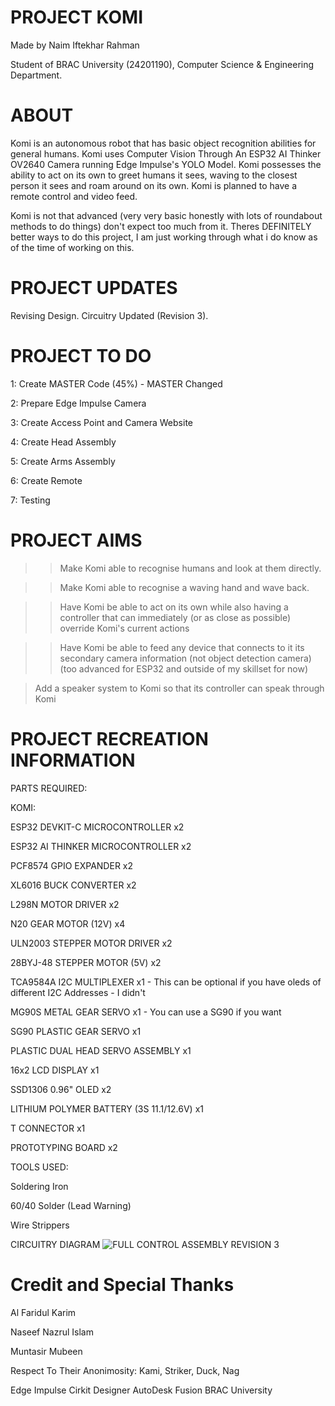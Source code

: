 # PROJECT KOMI
Made by Naim Iftekhar Rahman

Student of BRAC University (24201190), Computer Science & Engineering Department.

# ABOUT
Komi is an autonomous robot that has basic object recognition abilities for general humans. Komi uses Computer Vision Through An ESP32 AI Thinker OV2640 Camera running Edge Impulse's YOLO Model. Komi possesses the ability to act on its own to greet humans it sees, waving to the closest person it sees and  roam around on its own. Komi is planned to have a remote control and video feed.

Komi is not that advanced (very very basic honestly with lots of roundabout methods to do things) don't expect too much from it. Theres DEFINITELY better ways to do this project, I am just working through what i do know as of the time of working on this.



# PROJECT UPDATES
Revising Design. Circuitry Updated (Revision 3).

# PROJECT TO DO
1: Create MASTER Code (45%) - MASTER Changed

2: Prepare Edge Impulse Camera

3: Create Access Point and Camera Website

4: Create Head Assembly

5: Create Arms Assembly

6: Create Remote

7: Testing

# PROJECT AIMS
>> Make Komi able to recognise humans and look at them directly.

>> Make Komi able to recognise a waving hand and wave back.

>> Have Komi be able to act on its own while also having a controller that can immediately (or as close as possible) override Komi's current actions

>> Have Komi be able to feed any device that connects to it its secondary camera information (not object detection camera) (too advanced for ESP32 and outside of my skillset for now)

> Add a speaker system to Komi so that its controller can speak through Komi

# PROJECT RECREATION INFORMATION
PARTS REQUIRED:

KOMI:

ESP32 DEVKIT-C MICROCONTROLLER      x2

ESP32 AI THINKER MICROCONTROLLER    x2

PCF8574 GPIO EXPANDER                         x2

XL6016 BUCK CONVERTER                         x2

L298N MOTOR DRIVER                            x2

N20 GEAR MOTOR (12V)                          x4

ULN2003 STEPPER MOTOR DRIVER                  x2

28BYJ-48 STEPPER MOTOR (5V)                   x2

TCA9584A I2C MULTIPLEXER                      x1 - This can be optional if you have oleds of different I2C Addresses - I didn't

MG90S METAL GEAR SERVO                        x1 - You can use a SG90 if you want 

SG90  PLASTIC GEAR SERVO                      x1

PLASTIC DUAL HEAD SERVO ASSEMBLY              x1

16x2 LCD DISPLAY                              x1

SSD1306 0.96" OLED                            x2

LITHIUM POLYMER BATTERY (3S 11.1/12.6V)       x1

T CONNECTOR                                   x1

PROTOTYPING BOARD                             x2

TOOLS USED:

Soldering Iron

60/40 Solder (Lead Warning)

Wire Strippers



CIRCUITRY DIAGRAM
![FULL CONTROL ASSEMBLY REVISION 3](https://github.com/user-attachments/assets/4aacbd8c-4cd4-45e5-b0bc-bc89469a0235)


# Credit and Special Thanks

Al Faridul Karim

Naseef Nazrul Islam

Muntasir Mubeen

Respect To Their Anonimosity: Kami, Striker, Duck, Nag


Edge Impulse
Cirkit Designer
AutoDesk Fusion
BRAC University
